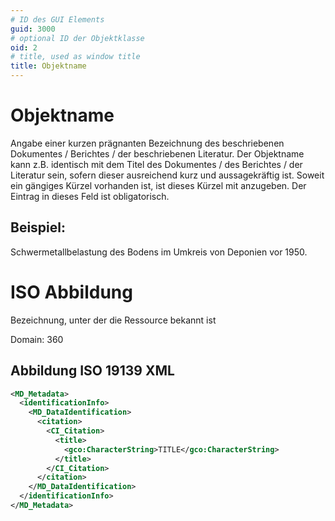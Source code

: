 ```yaml
---
# ID des GUI Elements
guid: 3000
# optional ID der Objektklasse
oid: 2
# title, used as window title
title: Objektname
---
```


# Objektname

Angabe einer kurzen prägnanten Bezeichnung des beschriebenen Dokumentes / Berichtes / der beschriebenen Literatur. Der Objektname kann z.B. identisch mit dem Titel des Dokumentes / des Berichtes / der Literatur sein, sofern dieser ausreichend kurz und aussagekräftig ist. Soweit ein gängiges Kürzel vorhanden ist, ist dieses Kürzel mit anzugeben. Der Eintrag in dieses Feld ist obligatorisch.

## Beispiel:

Schwermetallbelastung des Bodens im Umkreis von Deponien vor 1950.

# ISO Abbildung

Bezeichnung, unter der die Ressource bekannt ist

Domain: 360

## Abbildung ISO 19139 XML

```XML
<MD_Metadata>
  <identificationInfo>
    <MD_DataIdentification>
      <citation>
        <CI_Citation>
          <title>
            <gco:CharacterString>TITLE</gco:CharacterString>
          </title>
        </CI_Citation>
      </citation>
    </MD_DataIdentification>
  </identificationInfo>
</MD_Metadata>
```